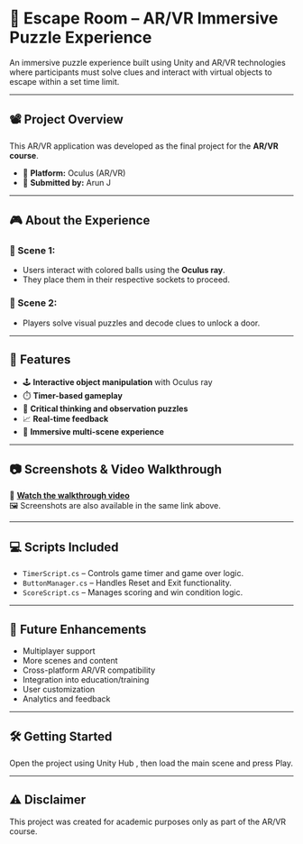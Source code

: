 # 🧩 Escape Room – AR/VR Immersive Puzzle Experience

An immersive puzzle experience built using Unity and AR/VR technologies where participants must solve clues and interact with virtual objects to escape within a set time limit.

---

## 📽️ Project Overview

This AR/VR application was developed as the final project for the **AR/VR course**.

- 👾 **Platform:** Oculus (AR/VR)
- 📅 **Submitted by:** Arun J 

---

## 🎮 About the Experience

### 🔹 Scene 1:
- Users interact with colored balls using the **Oculus ray**.
- They place them in their respective sockets to proceed.

### 🔹 Scene 2:
- Players solve visual puzzles and decode clues to unlock a door.

---

## 🚀 Features

- 🕹️ **Interactive object manipulation** with Oculus ray
- ⏱️ **Timer-based gameplay**
- 🧠 **Critical thinking and observation puzzles**
- 📈 **Real-time feedback**
- 🧩 **Immersive multi-scene experience**

---

## 📷 Screenshots & Video Walkthrough

🔗 **[Watch the walkthrough video](https://drive.google.com/file/d/1Sp7IMdjd34XZP7idGsfWb6_TkDSatRe2/view?usp=drive_link)**  
🖼️ Screenshots are also available in the same link above.

---

## 💻 Scripts Included

- `TimerScript.cs` – Controls game timer and game over logic.
- `ButtonManager.cs` – Handles Reset and Exit functionality.
- `ScoreScript.cs` – Manages scoring and win condition logic.

---

## 🧭 Future Enhancements

- Multiplayer support
- More scenes and content
- Cross-platform AR/VR compatibility
- Integration into education/training
- User customization
- Analytics and feedback

---
## 🛠️ Getting Started
Open the project using Unity Hub , then load the main scene and press Play.

---
## ⚠️ Disclaimer
This project was created for academic purposes only as part of the AR/VR course.
